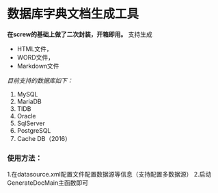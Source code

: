 # 数据库字典文档生成工具

**在screw的基础上做了二次封装，开箱即用。**
支持生成
- HTML文件，
- WORD文件，
- Markdown文件

*目前支持的数据库如下：*
1. MySQL
2. MariaDB
3. TIDB
4. Oracle
5. SqlServer
6. PostgreSQL
7. Cache DB（2016）

### 使用方法：
1.在datasource.xml配置文件配置数据源等信息（支持配置多数据源）
2.启动GenerateDocMain主函数即可
